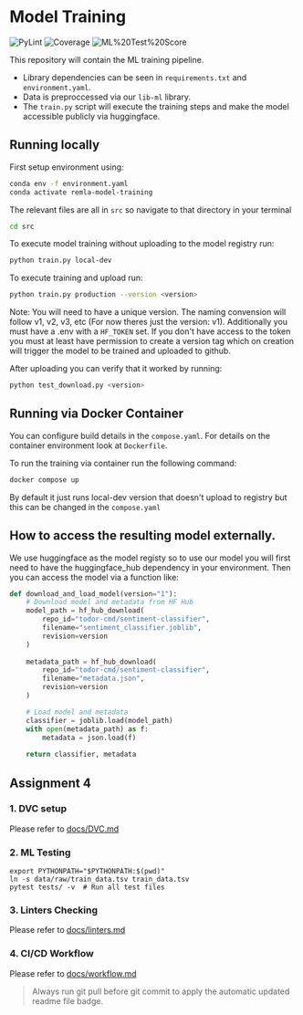# Model Training

<!-- BADGES:START -->
![PyLint](https://img.shields.io/badge/PyLint-10.0/10-green)
![Coverage](https://img.shields.io/badge/Coverage-25%-red)
![ML%20Test%20Score](https://img.shields.io/badge/ML%20Test%20Score-0%-red)
<!-- BADGES:END -->

This repository will contain the ML training pipeline.
- Library dependencies can be seen in `requirements.txt` and `environment.yaml`.
- Data is preproccessed via our `lib-ml` library.
- The `train.py` script will execute the training steps and make the model accessible publicly via huggingface.

## Running locally
First setup environment using:
```bash
conda env -f environment.yaml
conda activate remla-model-training
```
The relevant files are all in `src` so navigate to that directory in your terminal
```bash
cd src
```

To execute model training without uploading to the model registry run:
```bash
python train.py local-dev
```

To execute training and upload run:
```bash
python train.py production --version <version>
```
Note: You will need to have a unique version. The naming convension will follow v1, v2, v3, etc (For now theres just the version: v1). Additionally you must have a .env with a `HF_TOKEN` set. If you don't have access to the token you must at least have permission to create a version tag which on creation will trigger the model to be trained and uploaded to github.

After uploading you can verify that it worked by running:
```bash
python test_download.py <version>
```


## Running via Docker Container
You can configure build details in the `compose.yaml`. For details on the container environment look at `Dockerfile`.

To run the training via container run the following command:
```bash
docker compose up
```

By default it just runs local-dev version that doesn't upload to registry but this can be changed in the `compose.yaml`

## How to access the resulting model externally.
We use huggingface as the model registy so to use our model you will first need to have the huggingface_hub dependency in your environment. Then you can access the model via a function like:
```python
def download_and_load_model(version="1"):
    # Download model and metadata from HF Hub
    model_path = hf_hub_download(
        repo_id="todor-cmd/sentiment-classifier",
        filename="sentiment_classifier.joblib",
        revision=version
    )
    
    metadata_path = hf_hub_download(
        repo_id="todor-cmd/sentiment-classifier", 
        filename="metadata.json",
        revision=version
    )

    # Load model and metadata
    classifier = joblib.load(model_path)
    with open(metadata_path) as f:
        metadata = json.load(f)
        
    return classifier, metadata
```

## Assignment 4
### 1. DVC setup
Please refer to [docs/DVC.md](docs/DVC.md)

### 2. ML Testing
```
export PYTHONPATH="$PYTHONPATH:$(pwd)"
ln -s data/raw/train_data.tsv train_data.tsv
pytest tests/ -v  # Run all test files
```

### 3. Linters Checking
Please refer to  [docs/linters.md](docs/linters.md)

### 4. CI/CD Workflow
Please refer to  [docs/workflow.md](docs/workflow.md)
> Always run git pull before git commit to apply the automatic updated readme file badge.
